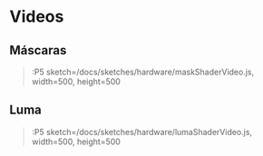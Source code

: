 # Videos

## Máscaras

> :P5 sketch=/docs/sketches/hardware/maskShaderVideo.js, width=500, height=500


## Luma

> :P5 sketch=/docs/sketches/hardware/lumaShaderVideo.js, width=500, height=500

